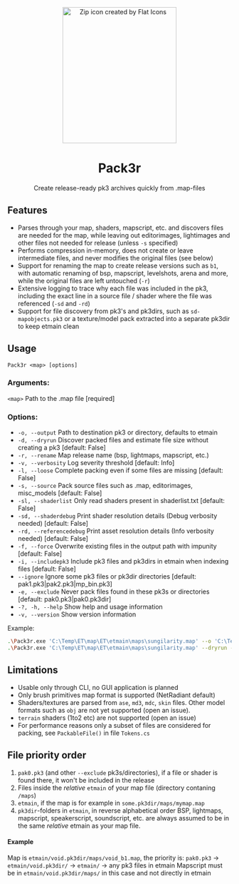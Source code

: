 <p align="center">
  <img
    width="256"
    height="305"
    title="Zip icon created by Flat Icons"
    src="https://github.com/ovska/Pack3r/assets/68028366/5c628e71-bf3f-47e6-9a95-963144fcaa3e" />
  <h1 align="center">Pack3r</h1>
  <p align="center">Create release-ready pk3 archives quickly from .map-files</p>
</p>

## Features

- Parses through your map, shaders, mapscript, etc. and discovers files are needed for the map, while leaving out editorimages, lightimages and other files not needed for release (unless `-s` specified)
- Performs compression in-memory, does not create or leave intermediate files, and never modifies the original files (see below)
- Support for renaming the map to create release versions such as `b1`, with automatic renaming of bsp, mapscript, levelshots, arena and more, while the original files are left untouched (`-r`)
- Extensive logging to trace why each file was included in the pk3, including the exact line in a source file / shader where the file was referenced (`-sd` and `-rd`)
- Support for file discovery from pk3's and pk3dirs, such as `sd-mapobjects.pk3` or a texture/model pack extracted into a separate pk3dir to keep etmain clean

## Usage
`Pack3r <map> [options]`

### Arguments:
`<map>`  Path to the .map file [required]

### Options:
- `-o, --output` Path to destination pk3 or directory, defaults to etmain
- `-d, --dryrun` Discover packed files and estimate file size without creating a pk3 [default: False]
- `-r, --rename` Map release name (bsp, lightmaps, mapscript, etc.)
- `-v, --verbosity` Log severity threshold [default: Info]
- `-l, --loose` Complete packing even if some files are missing [default: False]
- `-s, --source` Pack source files such as .map, editorimages, misc_models [default: False]
- `-sl, --shaderlist` Only read shaders present in shaderlist.txt [default: False]
- `-sd, --shaderdebug` Print shader resolution details (Debug verbosity needed) [default: False]
- `-rd, --referencedebug` Print asset resolution details (Info verbosity needed) [default: False]
- `-f, --force` Overwrite existing files in the output path with impunity [default: False]
- `-i, --includepk3` Include pk3 files and pk3dirs in etmain when indexing files [default: False]
- `--ignore` Ignore some pk3 files or pk3dir directories [default: pak1.pk3|pak2.pk3|mp_bin.pk3]
- `-e, --exclude` Never pack files found in these pk3s or directories [default: pak0.pk3|pak0.pk3dir]
- `-?, -h, --help` Show help and usage information
- `-v, --version` Show version information

Example:

```bash
.\Pack3r.exe 'C:\Temp\ET\map\ET\etmain\maps\sungilarity.map' --o 'C:\Temp\test.pk3'
.\Pack3r.exe 'C:\Temp\ET\map\ET\etmain\maps\sungilarity.map' --dryrun --includepk3
```

## Limitations
- Usable only through CLI, no GUI application is planned
- Only brush primitives map format is supported (NetRadiant default)
- Shaders/textures are parsed from `ase`, `md3`, `mdc`, `skin` files. Other model formats such as `obj` are not yet supported (open an issue).
- `terrain` shaders (1to2 etc) are not supported (open an issue)
- For performance reasons only a subset of files are considered for packing, see `PackableFile()` in file `Tokens.cs`

## File priority order
1. `pak0.pk3` (and other `--exclude` pk3s/directories), if a file or shader is found there, it won't be included in the release
2. Files inside the _relative_ `etmain` of your map file (directory contaning `/maps`)
3. `etmain`, if the map is for example in `some.pk3dir/maps/mymap.map`
4. `pk3dir`-folders in `etmain`, in reverse alphabetical order
BSP, lightmaps, mapscript, speakerscript, soundscript, etc. are always assumed to be in the same _relative_ etmain as your map file.

#### Example
Map is `etmain/void.pk3dir/maps/void_b1.map`, the priority is:
  `pak0.pk3` -> `etmain/void.pk3dir/` -> `etmain/` -> any pk3 files in etmain
Mapscript must be in `etmain/void.pk3dir/maps/` in this case and not directly in etmain
